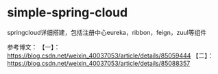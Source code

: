 # simple-spring-cloud
springcloud详细搭建，包括注册中心eureka，ribbon，feign，zuul等组件

参考博文：
【一】：https://blog.csdn.net/weixin_40037053/article/details/85059444
【二】：https://blog.csdn.net/weixin_40037053/article/details/85088357
